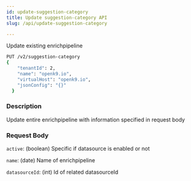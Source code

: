 ```yaml
---
id: update-suggestion-category
title: Update suggestion-category API
slug: /api/update-suggestion-category

---
```


Update existing enrichpipeline

```bash
PUT /v2/suggestion-category
{
    "tenantId": 2,
    "name": "openk9.io",
    "virtualHost": "openk9.io",
    "jsonConfig": "{}"
  }
```

### Description

Update entire enrichpipeline with information specified in request body

### Request Body

`active`: (boolean) Specific if datasource is enabled or not

`name`: (date) Name of enrichpipeline

`datasourceId`: (int) Id of related datasourceId
